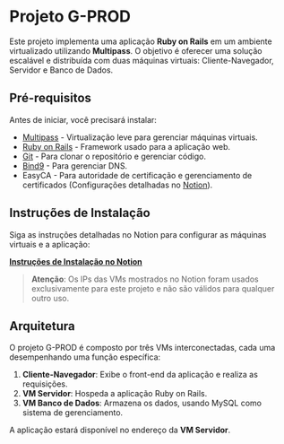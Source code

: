# Projeto G-PROD

Este projeto implementa uma aplicação **Ruby on Rails** em um ambiente virtualizado utilizando **Multipass**. O objetivo é oferecer uma solução escalável e distribuída com duas máquinas virtuais: Cliente-Navegador, Servidor e Banco de Dados.

## Pré-requisitos

Antes de iniciar, você precisará instalar:

- [Multipass](https://multipass.run/) - Virtualização leve para gerenciar máquinas virtuais.
- [Ruby on Rails](https://rubyonrails.org/) - Framework usado para a aplicação web.
- [Git](https://git-scm.com/) - Para clonar o repositório e gerenciar código.
- [Bind9](https://www.isc.org/bind/) - Para gerenciar DNS.
- EasyCA - Para autoridade de certificação e gerenciamento de certificados (Configurações detalhadas no [Notion](https://www.notion.so/G-Prod-1247901150778088857aef1f16d92aba?pvs=4)).
  
## Instruções de Instalação

Siga as instruções detalhadas no Notion para configurar as máquinas virtuais e a aplicação:

[**Instruções de Instalação no Notion**](https://www.notion.so/G-Prod-1247901150778088857aef1f16d92aba?pvs=4)


> **Atenção**: Os IPs das VMs mostrados no Notion foram usados exclusivamente para este projeto e não são válidos para qualquer outro uso.

## Arquitetura

O projeto G-PROD é composto por três VMs interconectadas, cada uma desempenhando uma função específica:

1. **Cliente-Navegador**: Exibe o front-end da aplicação e realiza as requisições.
2. **VM Servidor**: Hospeda a aplicação Ruby on Rails.
3. **VM Banco de Dados**: Armazena os dados, usando MySQL como sistema de gerenciamento.

A aplicação estará disponível no endereço da **VM Servidor**.
